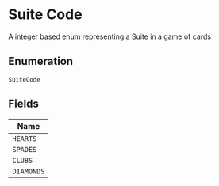 
# Suite Code

A integer based enum representing a Suite in a game of cards

## Enumeration

`SuiteCode`

## Fields

| Name |
|  --- |
| `HEARTS` |
| `SPADES` |
| `CLUBS` |
| `DIAMONDS` |

